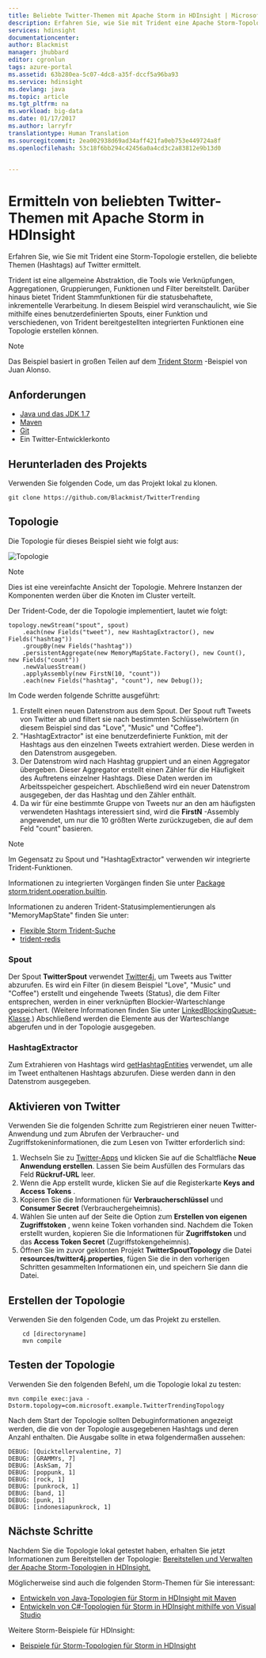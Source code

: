 ```yaml
---
title: Beliebte Twitter-Themen mit Apache Storm in HDInsight | Microsoft-Dokumentation
description: Erfahren Sie, wie Sie mit Trident eine Apache Storm-Topologie erstellen, die beliebte Twitter-Themen auf Grundlage von Hashtags ermittelt.
services: hdinsight
documentationcenter: 
author: Blackmist
manager: jhubbard
editor: cgronlun
tags: azure-portal
ms.assetid: 63b280ea-5c07-4dc8-a35f-dccf5a96ba93
ms.service: hdinsight
ms.devlang: java
ms.topic: article
ms.tgt_pltfrm: na
ms.workload: big-data
ms.date: 01/17/2017
ms.author: larryfr
translationtype: Human Translation
ms.sourcegitcommit: 2ea002938d69ad34aff421fa0eb753e449724a8f
ms.openlocfilehash: 53c18f6bb294c42456a0a4cd3c2a83812e9b13d0


---
```

# <a name="determine-twitter-trending-topics-with-apache-storm-on-hdinsight"></a>Ermitteln von beliebten Twitter-Themen mit Apache Storm in HDInsight

Erfahren Sie, wie Sie mit Trident eine Storm-Topologie erstellen, die beliebte Themen (Hashtags) auf Twitter ermittelt.

Trident ist eine allgemeine Abstraktion, die Tools wie Verknüpfungen, Aggregationen, Gruppierungen, Funktionen und Filter bereitstellt. Darüber hinaus bietet Trident Stammfunktionen für die statusbehaftete, inkrementelle Verarbeitung. In diesem Beispiel wird veranschaulicht, wie Sie mithilfe eines benutzerdefinierten Spouts, einer Funktion und verschiedenen, von Trident bereitgestellten integrierten Funktionen eine Topologie erstellen können.

> [!NOTE]
> Das Beispiel basiert in großen Teilen auf dem [Trident Storm](https://github.com/jalonsoramos/trident-storm) -Beispiel von Juan Alonso.


## <a name="requirements"></a>Anforderungen
* <a href="http://www.oracle.com/technetwork/java/javase/downloads/index.html" target="_blank">Java und das JDK 1.7</a>
* <a href="http://maven.apache.org/what-is-maven.html" target="_blank">Maven</a>
* <a href="http://git-scm.com/" target="_blank">Git</a>
* Ein Twitter-Entwicklerkonto

## <a name="download-the-project"></a>Herunterladen des Projekts
Verwenden Sie folgenden Code, um das Projekt lokal zu klonen.

    git clone https://github.com/Blackmist/TwitterTrending

## <a name="topology"></a>Topologie
Die Topologie für dieses Beispiel sieht wie folgt aus:

![Topologie](./media/hdinsight-storm-twitter-trending/trident.png)

> [!NOTE]
> Dies ist eine vereinfachte Ansicht der Topologie. Mehrere Instanzen der Komponenten werden über die Knoten im Cluster verteilt.


Der Trident-Code, der die Topologie implementiert, lautet wie folgt:

    topology.newStream("spout", spout)
        .each(new Fields("tweet"), new HashtagExtractor(), new Fields("hashtag"))
        .groupBy(new Fields("hashtag"))
        .persistentAggregate(new MemoryMapState.Factory(), new Count(), new Fields("count"))
        .newValuesStream()
        .applyAssembly(new FirstN(10, "count"))
        .each(new Fields("hashtag", "count"), new Debug());

Im Code werden folgende Schritte ausgeführt:

1. Erstellt einen neuen Datenstrom aus dem Spout. Der Spout ruft Tweets von Twitter ab und filtert sie nach bestimmten Schlüsselwörtern (in diesem Beispiel sind das "Love", "Music" und "Coffee").
2. "HashtagExtractor" ist eine benutzerdefinierte Funktion, mit der Hashtags aus den einzelnen Tweets extrahiert werden. Diese werden in den Datenstrom ausgegeben.
3. Der Datenstrom wird nach Hashtag gruppiert und an einen Aggregator übergeben. Dieser Aggregator erstellt einen Zähler für die Häufigkeit des Auftretens einzelner Hashtags. Diese Daten werden im Arbeitsspeicher gespeichert. Abschließend wird ein neuer Datenstrom ausgegeben, der das Hashtag und den Zähler enthält.
4. Da wir für eine bestimmte Gruppe von Tweets nur an den am häufigsten verwendeten Hashtags interessiert sind, wird die **FirstN** -Assembly angewendet, um nur die 10 größten Werte zurückzugeben, die auf dem Feld "count" basieren.

> [!NOTE]
> Im Gegensatz zu Spout und "HashtagExtractor" verwenden wir integrierte Trident-Funktionen.
> 
> Informationen zu integrierten Vorgängen finden Sie unter <a href="https://storm.apache.org/apidocs/storm/trident/operation/builtin/package-summary.html" target="_blank">Package storm.trident.operation.builtin</a>.
> 
> Informationen zu anderen Trident-Statusimplementierungen als "MemoryMapState" finden Sie unter:
> 
> * <a href="https://github.com/fhussonnois/storm-trident-elasticsearch" target="_blank">Flexible Storm Trident-Suche</a>
> * <a href="https://github.com/kstyrc/trident-redis" target="_blank">trident-redis</a>
> 
> 

### <a name="the-spout"></a>Spout
Der Spout **TwitterSpout** verwendet <a href="http://twitter4j.org/en/" target="_blank">Twitter4j</a>, um Tweets aus Twitter abzurufen. Es wird ein Filter (in diesem Beispiel "Love", "Music" und "Coffee") erstellt und eingehende Tweets (Status), die dem Filter entsprechen, werden in einer verknüpften Blockier-Warteschlange gespeichert. (Weitere Informationen finden Sie unter <a href="http://docs.oracle.com/javase/7/docs/api/java/util/concurrent/LinkedBlockingQueue.html" target="_blank">LinkedBlockingQueue-Klasse</a>.) Abschließend werden die Elemente aus der Warteschlange abgerufen und in der Topologie ausgegeben.

### <a name="the-hashtagextractor"></a>HashtagExtractor
Zum Extrahieren von Hashtags wird <a href="http://twitter4j.org/javadoc/twitter4j/EntitySupport.html#getHashtagEntities--" target="_blank">getHashtagEntities</a> verwendet, um alle im Tweet enthaltenen Hashtags abzurufen. Diese werden dann in den Datenstrom ausgegeben.

## <a name="enable-twitter"></a>Aktivieren von Twitter
Verwenden Sie die folgenden Schritte zum Registrieren einer neuen Twitter-Anwendung und zum Abrufen der Verbraucher- und Zugriffstokeninformationen, die zum Lesen von Twitter erforderlich sind:

1. Wechseln Sie zu <a href="https://apps.twitter.com" target="_blank">Twitter-Apps</a> und klicken Sie auf die Schaltfläche **Neue Anwendung erstellen**. Lassen Sie beim Ausfüllen des Formulars das Feld **Rückruf-URL** leer.
2. Wenn die App erstellt wurde, klicken Sie auf die Registerkarte **Keys and Access Tokens** .
3. Kopieren Sie die Informationen für **Verbraucherschlüssel** und **Consumer Secret** (Verbrauchergeheimnis).
4. Wählen Sie unten auf der Seite die Option zum **Erstellen von eigenen Zugriffstoken** , wenn keine Token vorhanden sind. Nachdem die Token erstellt wurden, kopieren Sie die Informationen für **Zugriffstoken** und das **Access Token Secret** (Zugriffstokengeheimnis).
5. Öffnen Sie im zuvor geklonten Projekt **TwitterSpoutTopology** die Datei **resources/twitter4j.properties**, fügen Sie die in den vorherigen Schritten gesammelten Informationen ein, und speichern Sie dann die Datei.

## <a name="build-the-topology"></a>Erstellen der Topologie
Verwenden Sie den folgenden Code, um das Projekt zu erstellen.

        cd [directoryname]
        mvn compile

## <a name="test-the-topology"></a>Testen der Topologie
Verwenden Sie den folgenden Befehl, um die Topologie lokal zu testen:

    mvn compile exec:java -Dstorm.topology=com.microsoft.example.TwitterTrendingTopology

Nach dem Start der Topologie sollten Debuginformationen angezeigt werden, die die von der Topologie ausgegebenen Hashtags und deren Anzahl enthalten. Die Ausgabe sollte in etwa folgendermaßen aussehen:

    DEBUG: [Quicktellervalentine, 7]
    DEBUG: [GRAMMYs, 7]
    DEBUG: [AskSam, 7]
    DEBUG: [poppunk, 1]
    DEBUG: [rock, 1]
    DEBUG: [punkrock, 1]
    DEBUG: [band, 1]
    DEBUG: [punk, 1]
    DEBUG: [indonesiapunkrock, 1]

## <a name="next-steps"></a>Nächste Schritte
Nachdem Sie die Topologie lokal getestet haben, erhalten Sie jetzt Informationen zum Bereitstellen der Topologie: [Bereitstellen und Verwalten der Apache Storm-Topologien in HDInsight.](hdinsight-storm-deploy-monitor-topology.md)

Möglicherweise sind auch die folgenden Storm-Themen für Sie interessant:

* [Entwickeln von Java-Topologien für Storm in HDInsight mit Maven](hdinsight-storm-develop-java-topology.md)
* [Entwickeln von C#-Topologien für Storm in HDInsight mithilfe von Visual Studio](hdinsight-storm-develop-csharp-visual-studio-topology.md)

Weitere Storm-Beispiele für HDInsight:

* [Beispiele für Storm-Topologien für Storm in HDInsight](hdinsight-storm-example-topology.md)




<!--HONumber=Nov16_HO3-->


